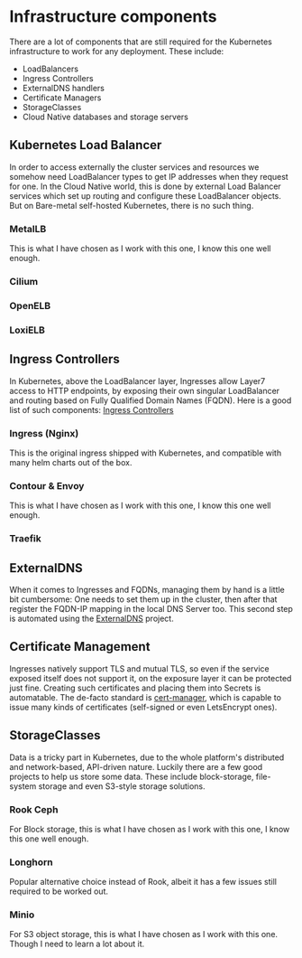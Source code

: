 # Infrastructure components

There are a lot of components that are still required for the Kubernetes infrastructure to work for any deployment. These include:

- LoadBalancers
- Ingress Controllers
- ExternalDNS handlers
- Certificate Managers
- StorageClasses
- Cloud Native databases and storage servers

## Kubernetes Load Balancer

In order to access externally the cluster services and resources we somehow need LoadBalancer types to get IP addresses when they request for one. In the Cloud Native world, this is done by external Load Balancer services which set up routing and configure these LoadBalancer objects. But on Bare-metal self-hosted Kubernetes, there is no such thing.

### MetalLB

This is what I have chosen as I work with this one, I know this one well enough.

### Cilium

### OpenELB

### LoxiELB

## Ingress Controllers

In Kubernetes, above the LoadBalancer layer, Ingresses allow Layer7 access to HTTP endpoints, by exposing their own singular LoadBalancer and routing based on Fully Qualified Domain Names (FQDN). Here is a good list of such components: [Ingress Controllers](https://kubernetes.io/docs/concepts/services-networking/ingress-controllers/)

### Ingress (Nginx)

This is the original ingress shipped with Kubernetes, and compatible with many helm charts out of the box.

### Contour & Envoy

This is what I have chosen as I work with this one, I know this one well enough.

### Traefik

## ExternalDNS

When it comes to Ingresses and FQDNs, managing them by hand is a little bit cumbersome: One needs to set them up in the cluster, then after that register the FQDN-IP mapping in the local DNS Server too. This second step is automated using the [ExternalDNS](https://github.com/kubernetes-sigs/external-dns) project.

## Certificate Management

Ingresses natively support TLS and mutual TLS, so even if the service exposed itself does not support it, on the exposure layer it can be protected just fine. Creating such certificates and placing them into Secrets is automatable. The de-facto standard is [cert-manager](https://github.com/cert-manager/cert-manager), which is capable to issue many kinds of certificates (self-signed or even LetsEncrypt ones).

## StorageClasses

Data is a tricky part in Kubernetes, due to the whole platform's distributed and network-based, API-driven nature. Luckily there are a few good projects to help us store some data. These include block-storage, file-system storage and even S3-style storage solutions.

### Rook Ceph

For Block storage, this is what I have chosen as I work with this one, I know this one well enough.

### Longhorn

Popular alternative choice instead of Rook, albeit it has a few issues still required to be worked out.

### Minio

For S3 object storage, this is what I have chosen as I work with this one. Though I need to learn a lot about it.
